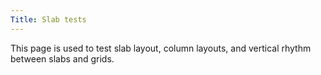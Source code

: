 ```yaml
---
Title: Slab tests
---
```


This page is used to test slab layout, column layouts, and vertical rhythm between slabs and grids.

